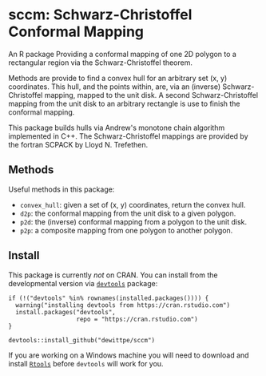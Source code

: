 # sccm: Schwarz-Christoffel Conformal Mapping

An R package Providing a conformal mapping of one 2D polygon to a rectangular
region via the Schwarz-Christoffel theorem.

Methods are provide to find a convex hull for an arbitrary set (x, y)
coordinates.  This hull, and the points within, are, via an (inverse)
Schwarz-Christoffel mapping, mapped to the unit disk.  A second
Schwarz-Christoffel mapping from the unit disk to an arbitrary rectangle is use
to finish the conformal mapping.

This package builds hulls via Andrew's monotone chain algorithm implemented in
C++. The Schwarz-Christoffel mappings are provided by the fortran SCPACK by
Lloyd N. Trefethen.

## Methods

Useful methods in this package:

* `convex_hull`: given a set of (x, y) coordinates, return the convex hull.
* `d2p`: the conformal mapping from the unit disk to a given polygon.
* `p2d`: the (inverse) conformal mapping from a polygon to the unit disk.
* `p2p`: a composite mapping from one polygon to another polygon.

## Install
This package is currently *not* on CRAN.  You can install from the
developmental version via 
[`devtools`](https://github.com/hadley/devtools) package:

    if (!("devtools" %in% rownames(installed.packages()))) { 
      warning("installing devtools from https://cran.rstudio.com")
      install.packages("devtools", 
                       repo = "https://cran.rstudio.com")
    }

    devtools::install_github("dewittpe/sccm")

If you are working on a Windows machine you will need to download and install
[`Rtools`](http://cran.r-project.org/bin/windows/Rtools/) before `devtools` will
work for you.

